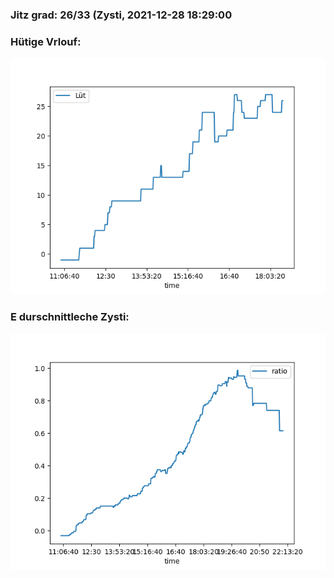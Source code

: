 ### Jitz grad: 26/33 (Zysti, 2021-12-28 18:29:00

### Hütige Vrlouf:
![Graph](Today.png)

### E durschnittleche Zysti:
![Graph](Zysti.png)